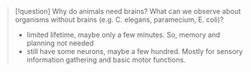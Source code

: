 >[!question] Why do animals need brains?
>What can we observe about organisms without brains (e.g. C. elegans, paramecium, E. coli)?
>- limited lifetime, maybe only a few minutes. So, memory and planning not needed
>- still have some neurons, maybe a few hundred. Mostly for sensory information gathering and basic motor functions.


